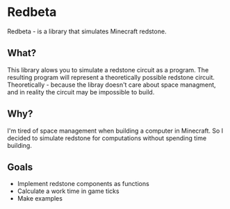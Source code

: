# Redbeta

Redbeta - is a library that simulates Minecraft redstone.

## What?

This library alows you to simulate a redstone circuit as a program.
The resulting program will represent a theoretically possible redstone circuit.
Theoretically - because the libray doesn't care about space managment,
and in reality the circuit may be impossible to build.

## Why?

I'm tired of space management when building a computer in Minecraft.
So I decided to simulate redstone for computations without spending time building.

## Goals

* Implement redstone components as functions
* Calculate a work time in game ticks
* Make examples
